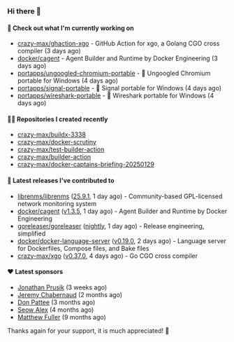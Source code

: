 ### Hi there 👋

#### 👷 Check out what I'm currently working on

- [crazy-max/ghaction-xgo](https://github.com/crazy-max/ghaction-xgo) - GitHub Action for xgo, a Golang CGO cross compiler (3 days ago)
- [docker/cagent](https://github.com/docker/cagent) - Agent Builder and Runtime by Docker Engineering (3 days ago)
- [portapps/ungoogled-chromium-portable](https://github.com/portapps/ungoogled-chromium-portable) - 🚀 Ungoogled Chromium portable for Windows (4 days ago)
- [portapps/signal-portable](https://github.com/portapps/signal-portable) - 🚀 Signal portable for Windows (4 days ago)
- [portapps/wireshark-portable](https://github.com/portapps/wireshark-portable) - 🚀 Wireshark portable for Windows (4 days ago)

#### 👨‍💻 Repositories I created recently

- [crazy-max/buildx-3338](https://github.com/crazy-max/buildx-3338)
- [crazy-max/docker-scrutiny](https://github.com/crazy-max/docker-scrutiny)
- [crazy-max/test-builder-action](https://github.com/crazy-max/test-builder-action)
- [crazy-max/builder-action](https://github.com/crazy-max/builder-action)
- [crazy-max/docker-captains-briefing-20250129](https://github.com/crazy-max/docker-captains-briefing-20250129)

#### 🚀 Latest releases I've contributed to

- [librenms/librenms](https://github.com/librenms/librenms) ([25.9.1](https://github.com/librenms/librenms/releases/tag/25.9.1), 1 day ago) - Community-based GPL-licensed network monitoring system
- [docker/cagent](https://github.com/docker/cagent) ([v1.3.5](https://github.com/docker/cagent/releases/tag/v1.3.5), 1 day ago) - Agent Builder and Runtime by Docker Engineering
- [goreleaser/goreleaser](https://github.com/goreleaser/goreleaser) ([nightly](https://github.com/goreleaser/goreleaser/releases/tag/nightly), 1 day ago) - Release engineering, simplified
- [docker/docker-language-server](https://github.com/docker/docker-language-server) ([v0.19.0](https://github.com/docker/docker-language-server/releases/tag/v0.19.0), 2 days ago) - Language server for Dockerfiles, Compose files, and Bake files
- [crazy-max/xgo](https://github.com/crazy-max/xgo) ([v0.37.0](https://github.com/crazy-max/xgo/releases/tag/v0.37.0), 4 days ago) - Go CGO cross compiler

#### ❤️ Latest sponsors
- [Jonathan Prusik](https://github.com/jprusik) (3 weeks ago)
- [Jeremy Chabernaud](https://github.com/djerfy) (2 months ago)
- [Don Pattee](https://github.com/DPattee) (3 months ago)
- [Seow Alex](https://github.com/seowalex) (4 months ago)
- [Matthew Fuller](https://github.com/mathematics333) (9 months ago)

Thanks again for your support, it is much appreciated! 🙏

